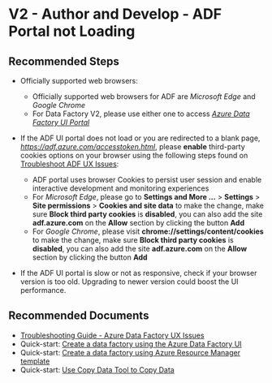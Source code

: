 <properties
  pagetitle="V2 - Author and Develop - ADF Portal not Loading"
  service=""
  resource=""
  ms.author="chez,haoc"
  selfhelptype="Generic"
  supporttopicids="32629437"
  resourcetags=""
  productpesids="15613"
  cloudenvironments="public,fairfax,usnat,ussec"
  articleid="2aae3671-bww5-0099-erd7-3623ebc13d45"
  ownershipid="AzureData_DataFactory" />
# V2 - Author and Develop - ADF Portal not Loading

## **Recommended Steps**

* Officially supported web browsers:
  * Officially supported web browsers for ADF are _Microsoft Edge_ and _Google Chrome_
  * For Data Factory V2, please use either one to access [_Azure Data Factory UI Portal_](https://adf.azure.com)

* If the ADF UI portal does not load or you are redirected to a blank page, _https://adf.azure.com/accesstoken.html_, please __enable__ third-party cookies options on your browser using the following steps found on [Troubleshoot ADF UX Issues](https://docs.microsoft.com/azure/data-factory/data-factory-ux-troubleshoot-guide):
  * ADF portal uses browser Cookies to persist user session and enable interactive development and monitoring experiences
  * For _Microsoft Edge_,  please go to __Settings and More ...__ > __Settings__ > __Site permissions__ > __Cookies and site data__ to make the change, make sure **Block third party cookies** is **disabled**, you can also add the site __adf.azure.com__ on the **Allow** section by clicking the button **Add**
  * For _Google Chrome_, please visit __chrome://settings/content/cookies__ to make the change, make sure **Block third party cookies** is **disabled**, you can also add the site __adf.azure.com__ on the **Allow** section by clicking the button **Add**

* If the ADF UI portal is slow or not as responsive, check if your browser version is too old. Upgrading to newer version could boost the UI performance. 

## **Recommended Documents**

* [Troubleshooting Guide - Azure Data Factory UX Issues](https://docs.microsoft.com/azure/data-factory/data-factory-ux-troubleshoot-guide)
* Quick-start: [Create a data factory using the Azure Data Factory UI](https://docs.microsoft.com/azure/data-factory/quickstart-create-data-factory-portal)
* Quick-start: [Create a data factory using Azure Resource Manager template](https://docs.microsoft.com/azure/data-factory/quickstart-create-data-factory-resource-manager-template)
* Quick-start: [Use Copy Data Tool to Copy Data](https://docs.microsoft.com/azure/data-factory/quickstart-create-data-factory-copy-data-tool)
